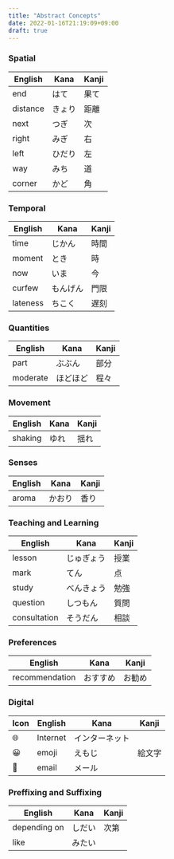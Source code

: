 ```yaml
---
title: "Abstract Concepts"
date: 2022-01-16T21:19:09+09:00
draft: true
---
```

### Spatial
| English  | Kana   | Kanji |
|----------|--------|-------|
| end      | はて   | 果て  |
| distance | きょり | 距離  |
| next     | つぎ   | 次    |
| right    | みぎ   | 右    |
| left     | ひだり | 左    |
| way      | みち   | 道    |
| corner   | かど   | 角    |

### Temporal
| English  | Kana     | Kanji |
|----------|----------|-------|
| time     | じかん   | 時間  |
| moment   | とき     | 時    |
| now      | いま     | 今    |
| curfew   | もんげん | 門限  |
| lateness | ちこく   | 遅刻  |

### Quantities
| English  | Kana     | Kanji |
|----------|----------|-------|
| part     | ぶぶん   | 部分  |
| moderate | ほどほど | 程々  |

### Movement
| English | Kana | Kanji |
|---------|------|-------|
| shaking | ゆれ | 揺れ  |

### Senses
| English | Kana   | Kanji |
|---------|--------|-------|
| aroma   | かおり | 香り  |

### Teaching and Learning
| English      | Kana       | Kanji |
|--------------|------------|-------|
| lesson       | じゅぎょう | 授業  |
| mark         | てん       | 点    |
| study        | べんきょう | 勉強  |
| question     | しつもん   | 質問  |
| consultation | そうだん   | 相談  |

### Preferences
| English        | Kana     | Kanji  |
|----------------|----------|--------|
| recommendation | おすすめ | お勧め |

### Digital
| Icon | English  | Kana           | Kanji  |
|------|----------|----------------|--------|
| 🌐   | Internet | インターネット |        |
| 😀   | emoji    | えもじ         | 絵文字 |
| 📧   | email    | メール         |        |

### Preffixing and Suffixing
| English      | Kana   | Kanji |
|--------------|--------|-------|
| depending on | しだい | 次第  |
| like         | みたい |       |
